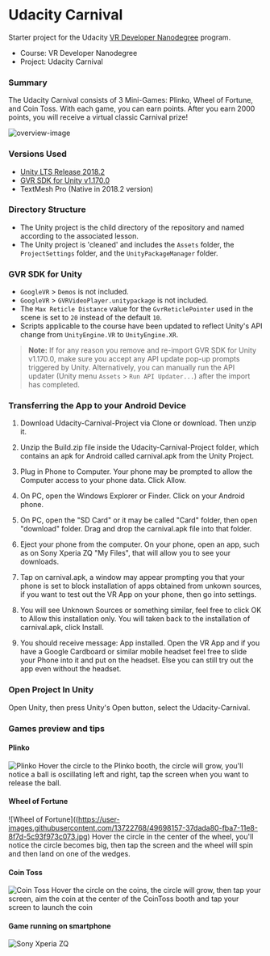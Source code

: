 # Udacity Carnival
Starter project for the Udacity [VR Developer Nanodegree](https://br.udacity.com/course/vr-developer-nanodegree--nd017) program.

- Course: VR Developer Nanodegree
- Project: Udacity Carnival

### Summary
The Udacity Carnival consists of 3 Mini-Games: Plinko, Wheel of Fortune, and Coin Toss. With each game, you can earn points. After you earn 2000 points, you will receive a virtual classic Carnival prize!

![overview-image](https://user-images.githubusercontent.com/13722768/49696955-ae241080-fb98-11e8-8c46-b73301f700a8.JPG)

### Versions Used
- [Unity LTS Release 2018.2](https://store.unity.com/pt/download?ref=personal)
- [GVR SDK for Unity v1.170.0](https://github.com/googlevr/gvr-unity-sdk/releases/tag/v1.170.0)
- TextMesh Pro (Native in 2018.2 version)


### Directory Structure
- The Unity project is the child directory of the repository and named according to the associated lesson.
- The Unity project is 'cleaned' and includes the `Assets` folder, the `ProjectSettings` folder, and the `UnityPackageManager` folder.


### GVR SDK for Unity
- `GoogleVR` > `Demos` is not included.
- `GoogleVR` > `GVRVideoPlayer.unitypackage` is not included.
- The `Max Reticle Distance` value for the `GvrReticlePointer` used in the scene is set to `20` instead of the default `10`.
- Scripts applicable to the course have been updated to reflect Unity's API change from `UnityEngine.VR` to `UnityEngine.XR`.

>**Note:** If for any reason you remove and re-import GVR SDK for Unity v1.170.0, make sure you accept any API update pop-up prompts triggered by Unity. Alternatively, you can manually run the API updater (Unity menu `Assets` > `Run API Updater...`) after the import has completed.

### Transferring the App to your Android Device
1. Download Udacity-Carnival-Project via Clone or download. Then unzip it.

2. Unzip the Build.zip file inside the Udacity-Carnival-Project folder, which contains an apk for Android called carnival.apk from the Unity Project.

3. Plug in Phone to Computer. Your phone may be prompted to allow the Computer access to your phone data. Click Allow.

4. On PC, open the Windows Explorer or Finder. Click on your Android phone.

5. On PC, open the "SD Card" or it may be called "Card" folder, then open "download" folder. Drag and drop the carnival.apk file into that folder.

6. Eject your phone from the computer. On your phone, open an app, such as on Sony Xperia ZQ "My Files", that will allow you to see your downloads.

7. Tap on carnival.apk, a window may appear prompting you that your phone is set to block installation of apps obtained from unkown sources, if you want to test out the VR App on your phone, then go into settings.

8. You will see Unknown Sources or something similar, feel free to click OK to Allow this installation only. You will taken back to the installation of carnival.apk, click Install.

9. You should receive message: App installed. Open the VR App and if you have a Google Cardboard or similar mobile headset feel free to slide your Phone into it and put on the headset. Else you can still try out the app even without the headset.


### Open Project In Unity
Open Unity, then press Unity's Open button, select the Udacity-Carnival.

### Games preview and tips
#### Plinko
![Plinko](https://user-images.githubusercontent.com/13722768/49697748-3fe44b80-fba2-11e8-8f23-8bb71e08a0bb.jpg)
Hover the circle to the Plinko booth, the circle will grow, you'll notice a ball is oscillating left and right, tap the screen when you want to release the ball.

#### Wheel of Fortune
![Wheel of Fortune]((https://user-images.githubusercontent.com/13722768/49698157-37dada80-fba7-11e8-8f7d-5c93f973c073.jpg)
Hover the circle in the center of the wheel, you'll notice the circle becomes big, then tap the screen and the wheel will spin and then land on one of the wedges.

#### Coin Toss
![Coin Toss](https://user-images.githubusercontent.com/13722768/49697747-3fe44b80-fba2-11e8-9c76-0d4c3c059545.jpg)
Hover the circle on the coins, the circle will grow, then tap your screen, aim the coin at the center of the CoinToss booth and tap your screen to launch the coin

#### Game running on smartphone
![Sony Xperia ZQ](https://user-images.githubusercontent.com/13722768/49697746-3fe44b80-fba2-11e8-98d4-bd2ab7565f7e.jpg)

 

